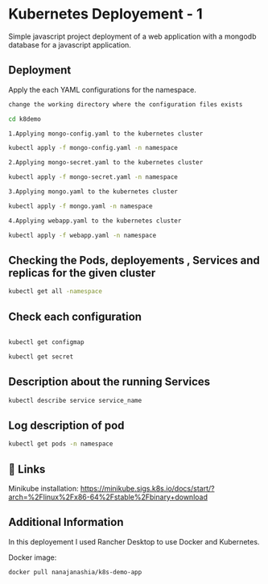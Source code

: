 
# Kubernetes Deployement - 1

Simple javascript project deployment of a web application with a mongodb database for a javascript application.




## Deployment

Apply the each YAML configurations for the namespace.

```bash
change the working directory where the configuration files exists

cd k8demo
```
```bash
1.Applying mongo-config.yaml to the kubernetes cluster

kubectl apply -f mongo-config.yaml -n namespace  
```

```bash
2.Applying mongo-secret.yaml to the kubernetes cluster

kubectl apply -f mongo-secret.yaml -n namespace  
```

```bash
3.Applying mongo.yaml to the kubernetes cluster

kubectl apply -f mongo.yaml -n namespace  
```

```bash
4.Applying webapp.yaml to the kubernetes cluster

kubectl apply -f webapp.yaml -n namespace  

```

## Checking the Pods, deployements , Services and replicas for the given cluster

```bash
kubectl get all -namespace  
```

## Check each configuration
```bash

kubectl get configmap
```

```bash
kubectl get secret
```

## Description about the running Services
```bash
kubectl describe service service_name
```

## Log description of pod
```bash
kubectl get pods -n namespace
```





## 🔗 Links
Minikube installation: https://minikube.sigs.k8s.io/docs/start/?arch=%2Flinux%2Fx86-64%2Fstable%2Fbinary+download



## Additional Information

In this deployement I used Rancher Desktop to use Docker and Kubernetes.

Docker image:

```bash
docker pull nanajanashia/k8s-demo-app
```
